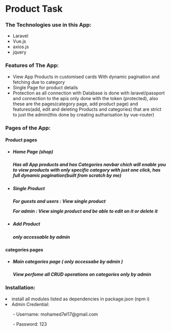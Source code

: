 <h1>Product Task</h1>

<h3>The Technologies use in this App:</h3>
<ul>
    <li>Laravel</li>
    <li>Vue.js</li>
    <li>axios.js</li>
    <li>jquery</li>
</ul>

<h3>Features of The App:</h3>
<ul>
    <li>View App Products in customised cards With dynamic pagination and fetching due to category</li>
    <li>Single Page for product details</li>
    <li>Protection as all connection with Database is done with laravel/passport and connection to the apis only done with the token (protected), also these are the pages(category page, add product page) and features(add, edit and deleting Products and categories) that are strict to just the admin(this done by creating autharisation by vue-router)</li>
</ul>

<h3>Pages of the App:</h3>

<h4>Product pages</h4>
<ul>
    <li>
        <h5>Home Page (shop)<h5>
        <p>Has all App products and has Categories navbar chich will enable you to view products with only specific category with just one click, has full dynamic pagination(built from scratch by me) </p>
    </li>
    <li>
        <h5>Single Product<h5>
        <p>For guests and users : View single product </p>
        <p>For admin : View single product and be able to edit on it or delete it</p>
    </li>
    <li>
        <h5>Add Product<h5>
        <p>only accessable by admin </p>
    </li>
</ul>

<h4>categories pages</h4>
<ul>
    <li>
        <h5>Main categories page ( only accessabe by admin )<h5>
        <p>View perfome all CRUD operations on categories only by admin </p>
    </li>
</ul>

<h3>Installation:</h3>
    <li>install all modules listed as dependencies in package.json (npm i)</li>
    <li>
        Admin Credential:
        <ul>
            <p>- Username: mohamed7el17@gmail.com</p>         
            <p>- Password: 123</p>         
        </ul>
    </li>